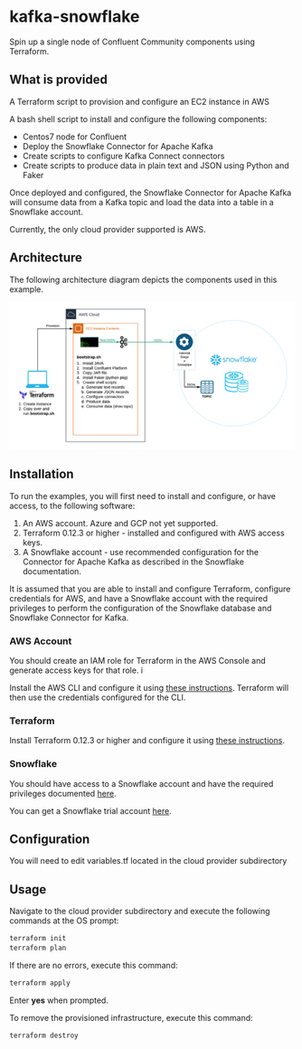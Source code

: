 # kafka-snowflake

Spin up a single node of Confluent Community components using Terraform.  

## What is provided

A Terraform script to provision and configure an EC2 instance in AWS

A bash shell script to install and configure the following components:

- Centos7 node for Confluent
- Deploy the Snowflake Connector for Apache Kafka
- Create scripts to configure Kafka Connect connectors
- Create scripts to produce data in plain text and JSON using Python and Faker

Once deployed and configured, the Snowflake Connector for Apache Kafka will consume data from a Kafka topic and load the data into a table in a Snowflake account.

Currently, the only cloud provider supported is AWS.

## Architecture

The following architecture diagram depicts the components used in this example.

<p align="center">
    <img width="700" height="auto" src="docs/images/architecture.png" alt="Architecture" />
</p>

## Installation

To run the examples, you will first need to install and configure, or have access, to the following software:

1. An AWS account. Azure and GCP not yet supported.
2. Terraform 0.12.3 or higher - installed and configured with AWS access keys.
3. A Snowflake account - use recommended configuration for the Connector for Apache Kafka as described in the Snowflake documentation.

It is assumed that you are able to install and configure Terraform, configure credentials for AWS, and have a Snowflake account with the required privileges to perform the configuration of the Snowflake database and Snowflake Connector for Kafka.

### AWS Account

You should create an IAM role for Terraform in the AWS Console and generate access keys for that role.  i

Install the AWS CLI and configure it using [these instructions](<https://docs.aws.amazon.com/cli/latest/userguide/cli-chap-configure.html>). Terraform will then use the credentials configured for the CLI.

### Terraform

Install Terraform 0.12.3 or higher and configure it using [these instructions](<https://learn.hashicorp.com/terraform/getting-started/install.html>).

### Snowflake

You should have access to a Snowflake account and have the required privileges documented [here](<https://docs.snowflake.net/manuals/user-guide/kafka-connector.html>).

You can get a Snowflake trial account [here](<https://trial.snowflake.com>).

## Configuration

You will need to edit variables.tf located in the cloud provider subdirectory

## Usage

Navigate to the cloud provider subdirectory and execute the following commands at the OS prompt:

```bash
terraform init
terraform plan
```

If there are no errors, execute this command:

```bash
terraform apply
```

Enter __yes__ when prompted.

To remove the provisioned infrastructure, execute this command:

```bash
terraform destroy
```
